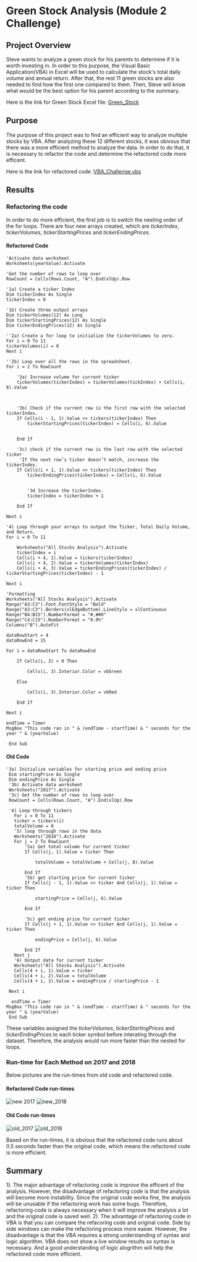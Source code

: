 # Green Stock Analysis (Module 2 Challenge)
## Project Overview
Steve wants to analyze a green stock for his parents to determine if it is worth investing in. In order to this purpose, the Visual Basic Application(VBA) in Excel will be used to calculate the stock's total daily volume and annual return. After that, the rest 11 green stocks are also needed to find how the first one compared to them. Then, Steve will know what would be the best option for his parent according to the summary.

Here is the link for Green Stock Excel file: [Green_Stock](https://github.com/cffhr99/Module2-Challenge/raw/main/VBA_Challenge.xlsm)

## Purpose
The purpose of this project was to find an efficient way to analyze multiple stocks by VBA. After analyzing these 12 different stocks, it was obivous that there was a more efficient method to analyze the data. In order to do that, it is necessary to refactor the code and determine the refactored code more efficent.

Here is the link for refactored code :[VBA_Challenge.vbs](https://github.com/cffhr99/Module2-Challenge/raw/main/VBA_challenge.vbs)

## Results

### Refactoring the code
In order to do more efficient, the first job is to switch the nesting order of the for loops. There are four new arrays created, which are *tickerIndex*, *tickerVolumes*, *tickerStartingPrices* and *tickerEndingPrices*.
#### Refactored Code

    'Activate data worksheet
    Worksheets(yearValue).Activate
    
    'Get the number of rows to loop over
    RowCount = Cells(Rows.Count, "A").End(xlUp).Row
    
    '1a) Create a ticker Index
    Dim tickerIndex As Single
    tickerIndex = 0

    '1b) Create three output arrays
    Dim tickerVolumes(12) As Long
    Dim tickerStartingPrices(12) As Single
    Dim tickerEndingPrices(12) As Single
    
    ''2a) Create a for loop to initialize the tickerVolumes to zero.
    For i = 0 To 11
    tickerVolumes(i) = 0
    Next i
        
    ''2b) Loop over all the rows in the spreadsheet.
    For i = 2 To RowCount
    
        '3a) Increase volume for current ticker
        tickerVolumes(tickerIndex) = tickerVolumes(tickIndex) + Cells(i, 8).Value
        

       
        '3b) Check if the current row is the first row with the selected tickerIndex.
        If Cells(i - 1, 1).Value <> tickers(tickerIndex) Then
            tickerStartingPrices(tickerIndex) = Cells(i, 6).Value
            
            
        End If
        
        '3c) check if the current row is the last row with the selected ticker
         'If the next row’s ticker doesn’t match, increase the tickerIndex.
        If Cells(i + 1, 1).Value <> tickers(tickerIndex) Then
            tickerEndingPrices(tickerIndex) = Cells(i, 6).Value
            

            '3d Increase the tickerIndex.
            tickerIndex = tickerIndex + 1
            
        End If
    
    Next i
    
    '4) Loop through your arrays to output the Ticker, Total Daily Volume, and Return.
    For i = 0 To 11
        
        Worksheets("All Stocks Analysis").Activate
        tickerIndex = i
        Cells(i + 4, 1).Value = tickers(tickerIndex)
        Cells(i + 4, 2).Value = tickerVolumes(tickerIndex)
        Cells(i + 4, 3).Value = tickerEndingPrices(tickerIndex) / tickerStartingPrices(tickerIndex) - 1
        
    Next i
    
    'Formatting
    Worksheets("All Stocks Analysis").Activate
    Range("A3:C3").Font.FontStyle = "Bold"
    Range("A3:C3").Borders(xlEdgeBottom).LineStyle = xlContinuous
    Range("B4:B15").NumberFormat = "#,##0"
    Range("C4:C15").NumberFormat = "0.0%"
    Columns("B").AutoFit

    dataRowStart = 4
    dataRowEnd = 15

    For i = dataRowStart To dataRowEnd
        
        If Cells(i, 3) > 0 Then
            
            Cells(i, 3).Interior.Color = vbGreen
            
        Else
        
            Cells(i, 3).Interior.Color = vbRed
            
        End If
        
    Next i
 
    endTime = Timer
    MsgBox "This code ran in " & (endTime - startTime) & " seconds for the year " & (yearValue)

     End Sub


#### Old Code
    '3a) Initialize variables for starting price and ending price
     Dim startingPrice As Single
     Dim endingPrice As Single
     '3b) Activate data worksheet
     Worksheets("2017").Activate
     '3c) Get the number of rows to loop over
     RowCount = Cells(Rows.Count, "A").End(xlUp).Row

     '4) Loop through tickers
       For i = 0 To 11
       ticker = tickers(i)
       totalVolume = 0
       '5) loop through rows in the data
       Worksheets("2018").Activate
       For j = 2 To RowCount
           '5a) Get total volume for current ticker
           If Cells(j, 1).Value = ticker Then

               totalVolume = totalVolume + Cells(j, 8).Value

           End If
           '5b) get starting price for current ticker
           If Cells(j - 1, 1).Value <> ticker And Cells(j, 1).Value = ticker Then

               startingPrice = Cells(j, 6).Value

           End If

           '5c) get ending price for current ticker
           If Cells(j + 1, 1).Value <> ticker And Cells(j, 1).Value = ticker Then

               endingPrice = Cells(j, 6).Value

           End If
       Next j
       '6) Output data for current ticker
       Worksheets("All Stocks Analysis").Activate
       Cells(4 + i, 1).Value = ticker
       Cells(4 + i, 2).Value = totalVolume
       Cells(4 + i, 3).Value = endingPrice / startingPrice - 1

     Next i
   
      endTime = Timer
    MsgBox "This code ran in " & (endTime - startTime) & " seconds for the year " & (yearValue)
     End Sub


These variables assigned the *tickerVolumes*, *tickerStartingPrices* and *tickerEndingPrices* to each ticker symbol before interating through the dataset. Therefore, the analysis would run more faster than the nested for loops.

### Run-time for Each Method on 2017 and 2018
Below pictures are the run-times from old code and refactored code.

#### Refactored Code run-times
![new 2017](https://github.com/cffhr99/Module2-Challenge/blob/main/Resources/VBA_Challenge_2017.png?raw=true)
![new_2018](https://github.com/cffhr99/Module2-Challenge/blob/main/Resources/VBA_Challenge_2018.png?raw=true)

#### Old Code run-times
![old_2017](https://github.com/cffhr99/Module2-Challenge/blob/main/Resources/2017_old.png?raw=true)
![old_2018](https://github.com/cffhr99/Module2-Challenge/blob/main/Resources/2018_old.png?raw=true)

Based on the run-times, it is obvious that the refactored code runs about 0.5 seconds faster than the original code, which means the refactored code is more efficient.

## Summary
 1). The major advantage of refactoring code is improve the efficent of the analysis. However, the disadvantage of refactoring code is that the analysis will become more instability. Since the original code works fine, the analysis will be unusable if the refactoring work has some bugs. Therefore, refactoring code is always necessary when it will improve the analysis a lot and the original code is saved well.
 2). The advantage of refactoring code in VBA is that you can compare the refacoring code and original code. Side by side windows can make the refactoring process more easier. However, the disadvantage is that the VBA requires a strong understanding of syntax and logic algorithm. VBA does not show a live window results so syntax is necessary. And a good understanding of logic alogrithm will help the refactored code more efficient.
